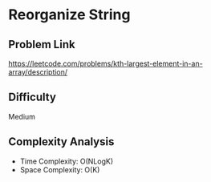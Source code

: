 # Reorganize String

## Problem Link

https://leetcode.com/problems/kth-largest-element-in-an-array/description/

## Difficulty

Medium

## Complexity Analysis

* Time Complexity: O(NLogK)
* Space Complexity: O(K)
